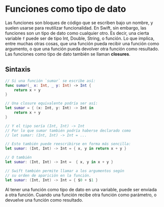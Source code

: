 # Funciones como tipo de dato

Las funciones son bloques de código que se escriben bajo un nombre, y suelen usarse para reutilizar funcionalidad.
En Swift, sin embargo, las funciones son un tipo de dato como cualquier otro. Es decir, una cierta variable `f` puede ser de tipo Int, Double, String, o función. Lo que implica, entre muchas otras cosas, que una función pueda recibir una función como argumento, o que una función pueda devolver otra función como resultado.
Las funciones como tipo de dato también se llaman **closures**.

## Sintaxis

```swift
// Si una función `sumar` se escribe así:
func sumar(_ x: Int, _ y: Int) -> Int {
    return x + y
}

// Una closure equivalente podría ser así:
let sumar = { (x: Int, y: Int) -> Int in
    return x + y
}

// Y el tipo sería (Int, Int) -> Int
// Por lo que sumar también podría haberse declarado como
// let sumar: (Int, Int) -> Int = ...

// Esto también puede reescribirse en forma más sencilla:
let sumar: (Int, Int) -> Int = { x, y in return x + y }

// O también
let sumar: (Int, Int) -> Int =  { x, y in x + y }

// Swift también permite llamar a los argumentos según
// su orden de aparición en la función.
let sumar: (Int, Int) -> Int = { $0 + $1 }
```

Al tener una función como tipo de dato en una variable, puede ser enviada a otra función. Cuando una función recibe otra función como parámetro, o devuelve una función como resultado.